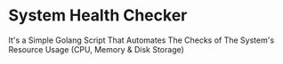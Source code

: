 # System Health Checker
It's a Simple Golang Script That Automates The Checks of The System's Resource Usage (CPU, Memory &amp; Disk Storage)
